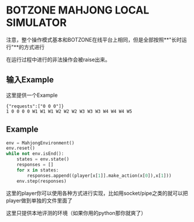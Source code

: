 # BOTZONE MAHJONG LOCAL SIMULATOR

注意，整个操作模式基本和BOTZONE在线平台上相同，但是全部按照**"长时运行"**的方式进行

在运行过程中进行的非法操作会被raise出来。

## 输入Example

这里提供一个Example

```
{"requests":["0 0 0"]}
1 0 0 0 0 W1 W1 W1 W2 W2 W2 W3 W3 W3 W4 W4 W4 W5
```

## Example

``` python
env = MahjongEnvironment()
env.reset()
while not env.isEnd():
    states = env.state()
    responses = []
    for x in states:
        responses.append((player[x[1]].make_action(x[0]),x[1]))
    env.step(responses)
```

这里的player你可以使用各种方式进行实现，比如用socket/pipe之类的就可以把player做到单独的文件里面了

这里只提供本地评测的环境（如果你用的python那你就爽了）